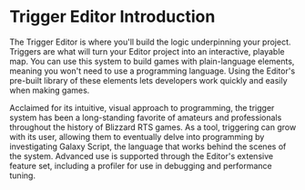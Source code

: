 # Trigger Editor Introduction

The Trigger Editor is where you'll build the logic underpinning your project. Triggers are what will turn your Editor project into an interactive, playable map. You can use this system to build games with plain-language elements, meaning you won't need to use a programming language. Using the Editor's pre-built library of these elements lets developers work quickly and easily when making games.

Acclaimed for its intuitive, visual approach to programming, the trigger system has been a long-standing favorite of amateurs and professionals throughout the history of Blizzard RTS games. As a tool, triggering can grow with its user, allowing them to eventually delve into programming by investigating Galaxy Script, the language that works behind the scenes of the system. Advanced use is supported through the Editor's extensive feature set, including a profiler for use in debugging and performance tuning.
